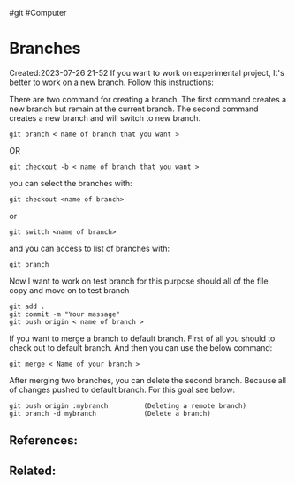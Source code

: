 #git #Computer
# Branches
Created:2023-07-26 21-52
If you want to work on experimental project, It's better to work on a new branch. Follow this instructions:

There are two command for creating a branch. The first command creates a new branch but remain at the current branch. The second command creates a new branch and will switch to new branch.

```git
git branch < name of branch that you want >
```
OR
```git
git checkout -b < name of branch that you want >
```

you can select the branches with:
```git
git checkout <name of branch>
```
or 
```git
git switch <name of branch>
```

and you can access to list of branches with:

```
git branch
```

Now I want to work on test branch for this purpose should all of the file copy and move on to test branch 
```git
git add . 
git commit -m "Your massage"
git push origin < name of branch >
```


If you want to merge a branch to default branch. First of all you should to check out to default branch. And then you can use the below command:
```git
git merge < Name of your branch >
```


After merging two branches, you can delete the second branch. Because all of changes pushed to default branch. For this goal see below:
```git
git push origin :mybranch         (Deleting a remote branch)
git branch -d mybranch            (Delete a branch)
```




## References:

## Related:



